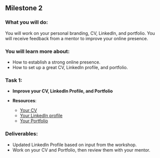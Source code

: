 ## Milestone 2
### What you will do:
You will work on your personal branding, CV, LinkedIn, and portfolio. You will receive feedback from a mentor to improve your online presence.

### You will learn more about:
- How to establish a strong online presence.
- How to set up a great CV, LinkedIn profile, and portfolio.

### Task 1:
- **Improve your CV, LinkedIn Profile, and Portfolio**

- **Resources**: 
  - [Your CV](https://redi-school-1.gitbook.io/ux-ui-bootcamp/4.-project-career/milestone-2-establish-online-presence/your-cv)
  - [Your LinkedIn profile](https://redi-school-1.gitbook.io/ux-ui-bootcamp/4.-project-career/milestone-2-establish-online-presence/your-linkedin-profile)
  - [Your Portfolio](https://redi-school-1.gitbook.io/ux-ui-bootcamp/4.-project-career/milestone-2-establish-online-presence/portfolio-step-by-step-guide)

### Deliverables:
- Updated LinkedIn Profile based on input from the workshop.
- Work on your CV and Portfolio, then review them with your mentor.
